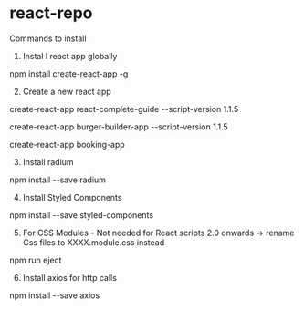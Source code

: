 # react-repo

Commands to install

1. Instal l react app globally

npm install create-react-app -g

2. Create a new react app

create-react-app react-complete-guide --script-version 1.1.5

create-react-app burger-builder-app --script-version 1.1.5

create-react-app booking-app

3. Install radium

npm install --save radium

4. Install Styled Components

npm install --save styled-components

5. For CSS Modules - Not needed for React scripts 2.0 onwards -> rename Css files to XXXX.module.css instead

npm run eject

6. Install axios for http calls
	
npm install --save axios